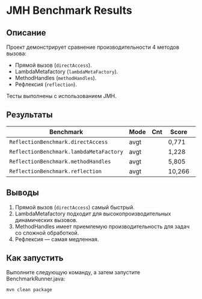 # JMH Benchmark Results

## Описание

Проект демонстрирует сравнение производительности 4 методов вызова:
- Прямой вызов (`directAccess`).
- LambdaMetafactory (`lambdaMetaFactory`).
- MethodHandles (`methodHandles`).
- Рефлексия (`reflection`).

Тесты выполнены с использованием JMH.

## Результаты

| Benchmark                              | Mode  | Cnt | Score   | Error | Units  |
|----------------------------------------|-------|-----|---------|-------|--------|
| `ReflectionBenchmark.directAccess`     | avgt  |     | 0,771   |       | ns/op  |
| `ReflectionBenchmark.lambdaMetaFactory`| avgt  |     | 1,228   |       | ns/op  |
| `ReflectionBenchmark.methodHandles`    | avgt  |     | 5,805   |       | ns/op  |
| `ReflectionBenchmark.reflection`       | avgt  |     | 10,266  |       | ns/op  |

## Выводы

1. Прямой вызов (`directAccess`) самый быстрый.
2. LambdaMetafactory подходит для высокопроизводительных динамических вызовов.
3. MethodHandles имеет приемлемую производительность для задач со сложной обработкой.
4. Рефлексия — самая медленная.

## Как запустить

Выполните следующую команду, а затем запустите BenchmarkRunner.java:
```
mvn clean package

